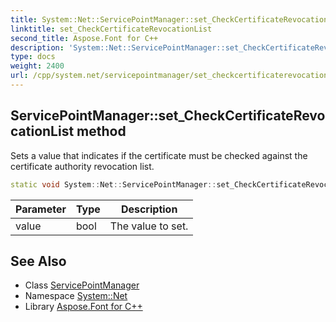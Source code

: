 ```yaml
---
title: System::Net::ServicePointManager::set_CheckCertificateRevocationList method
linktitle: set_CheckCertificateRevocationList
second_title: Aspose.Font for C++
description: 'System::Net::ServicePointManager::set_CheckCertificateRevocationList method. Sets a value that indicates if the certificate must be checked against the certificate authority revocation list in C++.'
type: docs
weight: 2400
url: /cpp/system.net/servicepointmanager/set_checkcertificaterevocationlist/
---
```

## ServicePointManager::set_CheckCertificateRevocationList method


Sets a value that indicates if the certificate must be checked against the certificate authority revocation list.

```cpp
static void System::Net::ServicePointManager::set_CheckCertificateRevocationList(bool value)
```


| Parameter | Type | Description |
| --- | --- | --- |
| value | bool | The value to set. |

## See Also

* Class [ServicePointManager](../)
* Namespace [System::Net](../../)
* Library [Aspose.Font for C++](../../../)
